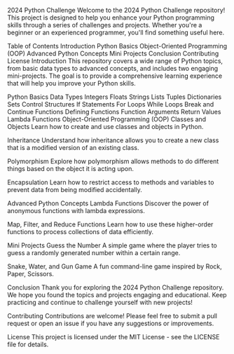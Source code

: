 2024 Python Challenge
Welcome to the 2024 Python Challenge repository! This project is designed to help you enhance your Python programming skills through a series of challenges and projects. Whether you're a beginner or an experienced programmer, you'll find something useful here.

Table of Contents
Introduction
Python Basics
Object-Oriented Programming (OOP)
Advanced Python Concepts
Mini Projects
Conclusion
Contributing
License
Introduction
This repository covers a wide range of Python topics, from basic data types to advanced concepts, and includes two engaging mini-projects. The goal is to provide a comprehensive learning experience that will help you improve your Python skills.

Python Basics
Data Types
Integers
Floats
Strings
Lists
Tuples
Dictionaries
Sets
Control Structures
If Statements
For Loops
While Loops
Break and Continue
Functions
Defining Functions
Function Arguments
Return Values
Lambda Functions
Object-Oriented Programming (OOP)
Classes and Objects
Learn how to create and use classes and objects in Python.

Inheritance
Understand how inheritance allows you to create a new class that is a modified version of an existing class.

Polymorphism
Explore how polymorphism allows methods to do different things based on the object it is acting upon.

Encapsulation
Learn how to restrict access to methods and variables to prevent data from being modified accidentally.

Advanced Python Concepts
Lambda Functions
Discover the power of anonymous functions with lambda expressions.

Map, Filter, and Reduce Functions
Learn how to use these higher-order functions to process collections of data efficiently.

Mini Projects
Guess the Number
A simple game where the player tries to guess a randomly generated number within a certain range.

Snake, Water, and Gun Game
A fun command-line game inspired by Rock, Paper, Scissors.

Conclusion
Thank you for exploring the 2024 Python Challenge repository. We hope you found the topics and projects engaging and educational. Keep practicing and continue to challenge yourself with new projects!

Contributing
Contributions are welcome! Please feel free to submit a pull request or open an issue if you have any suggestions or improvements.

License
This project is licensed under the MIT License - see the LICENSE file for details.
